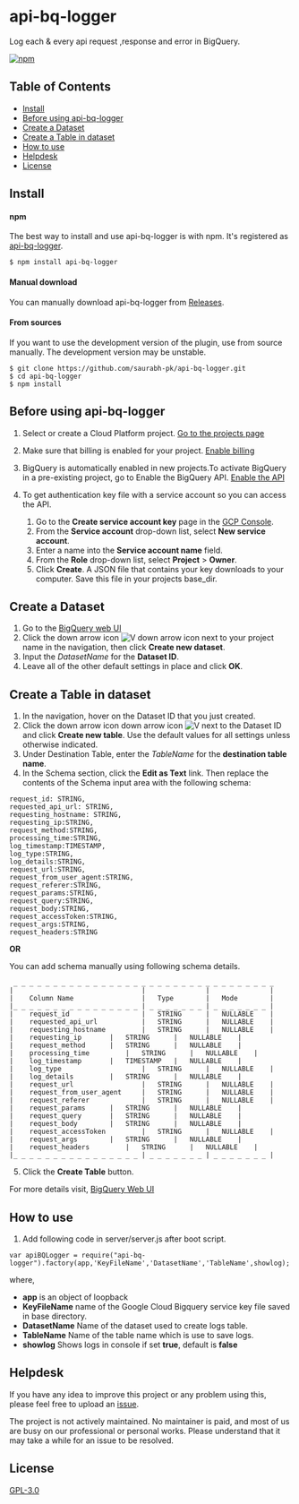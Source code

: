 
# api-bq-logger

Log each & every api request ,response and error in BigQuery.

[![npm](https://img.shields.io/npm/v/api-bq-logger.svg)](https://www.npmjs.com/package/api-bq-logger)

## Table of Contents

* [Install](#install)
* [Before using api-bq-logger](#before-using-api-bq-logger)
* [Create a Dataset](#create-a-dataset)
* [Create a Table in dataset](#create-a-table-in-dataset)
* [How to use](#how-to-use)
* [Helpdesk](#helpdesk)
* [License](#license)

## Install

#### npm

The best way to install and use api-bq-logger is with npm. It's registered
as [api-bq-logger](https://www.npmjs.com/package/api-bq-logger).

```
$ npm install api-bq-logger
```

#### Manual download

You can manually download api-bq-logger
from [Releases](https://github.com/saurabh-pk/api-bq-logger/releases).

#### From sources

If you want to use the development version of the plugin, use from source
manually. The development version may be unstable.

```
$ git clone https://github.com/saurabh-pk/api-bq-logger.git
$ cd api-bq-logger
$ npm install
```

## Before using api-bq-logger

1.  Select or create a Cloud Platform project.
    [Go to the projects page][projects]

1.  Make sure that billing is enabled for your project.
    [Enable billing][billing]

1.  BigQuery is automatically enabled in new projects.To activate BigQuery in a pre-existing project, go to Enable the BigQuery API.
    [Enable the API][enable_api]

1. To get authentication key file with a service account so you can access the API.
    1. Go to the **Create service account key** page in the [GCP Console](https://console.cloud.google.com/apis/credentials/serviceaccountkey).
     1.  From the  **Service account**  drop-down list, select  **New service account**.
     2.  Enter a name into the  **Service account name**  field.
     3. From the **Role** drop-down list, select **Project** > **Owner**.
     4.  Click  **Create**. A JSON file that contains your key downloads to your computer. Save this file in your projects base_dir.

[projects]:https://console.cloud.google.com/cloud-resource-manager
[billing]: https://cloud.google.com/billing/docs/how-to/modify-project
[enable_api]: https://console.cloud.google.com/flows/enableapi?apiid=bigquery-json.googleapis.com
[auth]: https://cloud.google.com/docs/authentication/getting-started

    

## Create a Dataset

1. Go to the [BigQuery web UI](https://bigquery.cloud.google.com/)
1. Click the down arrow icon ![V](https://cloud.google.com/bigquery/images/icon-down-arrow.png) down arrow icon next to your project name in the navigation, then click **Create new dataset**.
1. Input the *DatasetName* for the **Dataset ID**.
1. Leave all of the other default settings in place and click **OK**.

## Create a Table in dataset

1. In the navigation, hover on the Dataset ID that you just created.
1. Click the down arrow icon down arrow icon ![V](https://cloud.google.com/bigquery/images/icon-down-arrow.png) next to the Dataset ID and click **Create new table**. Use the default values for all settings unless otherwise indicated.
1. Under Destination Table, enter the *TableName* for the **destination table name**.
1. In the Schema section, click the **Edit as Text** link. Then replace the contents of the Schema input area with the following schema:
```
request_id: STRING,
requested_api_url: STRING,
requesting_hostname: STRING,
requesting_ip:STRING,
request_method:STRING,
processing_time:STRING,
log_timestamp:TIMESTAMP,
log_type:STRING,
log_details:STRING, 
request_url:STRING,
request_from_user_agent:STRING,
request_referer:STRING,
request_params:STRING,
request_query:STRING,
request_body:STRING,
request_accessToken:STRING,
request_args:STRING,
request_headers:STRING    
```
**OR**

You can add schema manually using following schema details.
```
 _ _ _ _ _ _ _ _ _ _ _ _ _ _ _ _ _ _ _ _ _ _ _ _ _ _ _ _ _ _ _ _ _
|                                |               |               |
|    Column Name                 |   Type        |   Mode        |
|_ _ _ _ _ _ _ _ _ _ _ _ _ _ _ _ | _ _ _ _ _ _ _ | _ _ _ _ _ _ _ |
|    request_id                  |   STRING      |   NULLABLE    |
|    requested_api_url           |   STRING      |   NULLABLE    |
|    requesting_hostname         |   STRING      |   NULLABLE    |
|    requesting_ip		 |   STRING      |   NULLABLE    |
|    request_method		 |   STRING      |   NULLABLE    |
|    processing_time		 |   STRING      |   NULLABLE    |
|    log_timestamp		 |   TIMESTAMP   |   NULLABLE    |
|    log_type                    |   STRING      |   NULLABLE    |
|    log_details		 |   STRING      |   NULLABLE    |
|    request_url                 |   STRING      |   NULLABLE    |
|    request_from_user_agent	 |   STRING      |   NULLABLE    |
|    request_referer             |   STRING      |   NULLABLE    |
|    request_params		 |   STRING      |   NULLABLE    |
|    request_query		 |   STRING      |   NULLABLE    |
|    request_body		 |   STRING      |   NULLABLE    |
|    request_accessToken         |   STRING      |   NULLABLE    |
|    request_args		 |   STRING      |   NULLABLE    |
|    request_headers		 |   STRING      |   NULLABLE    |
|_ _ _ _ _ _ _ _ _ _ _ _ _ _ _ _ | _ _ _ _ _ _ _ | _ _ _ _ _ _ _ |
```

5. Click the **Create Table** button.

For more details visit,
[BigQuery Web UI](https://cloud.google.com/bigquery/bigquery-web-ui)

## How to use
  
1. Add following code in server/server.js after boot script.

```    
var apiBQLogger = require("api-bq- logger").factory(app,'KeyFileName','DatasetName','TableName',showlog);
```
where,
* **app** is an object of loopback
* **KeyFileName** name of the Google Cloud Bigquery service key file saved in base directory.
 * **DatasetName** Name of the dataset used to create logs table.
 * **TableName** Name of the table name which is use to save logs.
 * **showlog** Shows logs in console if set **true**, default is **false**

## Helpdesk

If you have any idea to improve this project or any problem using this, please
feel free to upload an [issue](https://github.com/saurabh-pk/api-bq-logger/issues).

The project is not actively maintained. No maintainer is paid, and most of
us are busy on our professional or personal works. Please understand that it may
take a while for an issue to be resolved.

## License

[GPL-3.0](LICENSE)
